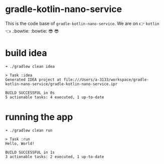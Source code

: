 # gradle-kotlin-nano-service

This is the code base of `gradle-kotlin-nano-service`. We are on  :point_right: `kotlin` :point_left: .:bowtie: :bowtie: :sunglasses: :sunglasses:

# build idea
```
➜ ./gradlew clean idea

> Task :idea
Generated IDEA project at file:///Users/a-3133/workspace/gradle-kotlin-nano-service/gradle-kotlin-nano-service.ipr

BUILD SUCCESSFUL in 0s
5 actionable tasks: 4 executed, 1 up-to-date
```

# running the app

```
➜ ./gradlew clean run

> Task :run
Hello, World!

BUILD SUCCESSFUL in 1s
3 actionable tasks: 2 executed, 1 up-to-date
```

